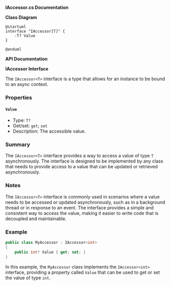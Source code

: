 **IAccessor.cs Documentation**

**Class Diagram**

```plantuml
@startuml
interface "IAccessor[T]" {
    -T? Value
}

@enduml
```

**API Documentation**

**IAccessor<T> Interface**

The `IAccessor<T>` interface is a type that allows for an instance to be bound to an async context.

### Properties

#### `Value`

* Type: `T?`
* Get/set: `get`; `set`
* Description: The accessible value.

### Summary

The `IAccessor<T>` interface provides a way to access a value of type `T` asynchronously. The interface is designed to be implemented by any class that needs to provide access to a value that can be updated or retrieved asynchronously.

### Notes

The `IAccessor<T>` interface is commonly used in scenarios where a value needs to be accessed or updated asynchronously, such as in a background thread or in response to an event. The interface provides a simple and consistent way to access the value, making it easier to write code that is decoupled and maintainable.

### Example

```csharp
public class MyAccessor : IAccessor<int>
{
    public int? Value { get; set; }
}
```

In this example, the `MyAccessor` class implements the `IAccessor<int>` interface, providing a property called `Value` that can be used to get or set the value of type `int`.